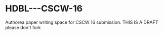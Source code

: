 # HDBL---CSCW-16

Authorea paper writing space for CSCW 16 submission. THIS IS A DRAFT please don't fork
